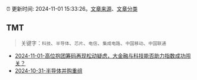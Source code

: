 :alarm_clock: 更新时间: 2024-11-01 15:33:26。[文章来源](/README.md)、[文章分类](/TAGS.md)

## TMT


> 关键字：`科技`、`半导体`、`芯片`、`电信`、`集成电路`、`中国移动`、`中国联通`



- [2024-11-01-高位抱团筹码再现松动疑虑，大金融与科技能否助力指数成功闯关？](https://www.cls.cn/detail/1845162) 
- [2024-10-31-半导体并购重组](https://xueqiu.com/2524803655/310616103) 
